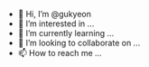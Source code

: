 - 👋 Hi, I’m @gukyeon
- 👀 I’m interested in ...
- 🌱 I’m currently learning ...
- 💞️ I’m looking to collaborate on ...
- 📫 How to reach me ...

<!---
gukyeon/gukyeon is a ✨ special ✨ repository because its `README.md` (this file) appears on your GitHub profile.
You can click the Preview link to take a look at your changes.
--->
